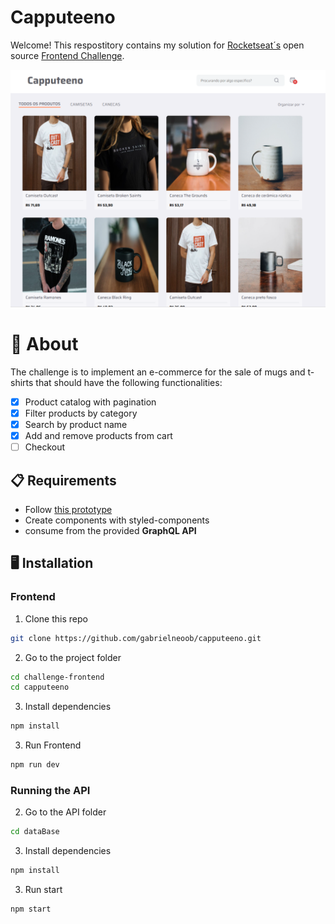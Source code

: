 # Capputeeno

Welcome! This respostitory contains my solution for [Rocketseat´s](https://www.rocketseat.com.br/ignite?utm_source=influencer&utm_medium=publipost&utm_campaign=lead&utm_term=ignite&utm_content=lead-ignite-publipost-organic-cupom_KIPPERDEV-none-none-none-none-redes_kipperdev&referral=kipperdev&coupon=KIPPERDEV@IGNITE) open source [Frontend Challenge](https://github.com/Rocketseat/frontend-challenge).

![Prototype](./.github/prototype.png)

# 🧠 About

The challenge is to implement an e-commerce for the sale of mugs and t-shirts that should have the following functionalities:

- [x] Product catalog with pagination
- [x] Filter products by category
- [x] Search by product name
- [x] Add and remove products from cart
- [ ] Checkout

## 📋 Requirements

- Follow [this prototype](https://www.figma.com/file/rET9F2CeUEJdiVN7JRu993/E-commerce---capputeeno?node-id=680%3A6449)
- Create components with styled-components
- consume from the provided **GraphQL API**

## 🖥️ Installation

### Frontend

1. Clone this repo

```bash
git clone https://github.com/gabrielneoob/capputeeno.git
```

2. Go to the project folder

```bash
cd challenge-frontend
cd capputeeno
```

3. Install dependencies

```bash
npm install
```

3. Run Frontend

```bash
npm run dev
```

### Running the API

2. Go to the API folder

```bash
cd dataBase
```

3. Install dependencies

```bash
npm install
```

3. Run start

```bash
npm start
```
